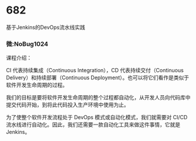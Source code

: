 # 682
基于Jenkins的DevOps流水线实践
### 微:NoBug1024 


课程介绍：

CI 代表持续集成（Continuous Integration），CD 代表持续交付（Continuous Delivery）和持续部署（Continuous Deployment）。也可以将它们看作是类似于软件开发生命周期的过程。

我们的目标是要将软件开发生命周期的整个过程都自动化，从开发人员向代码库中提交代码开始，到将此代码投入生产环境中使用为止。

为了使整个软件开发流程处于 DevOps 模式或自动化模式，我们就需要对 CI/CD 流水线进行自动化。因此，我们还需要一款自动化工具来做这件事情，它就是 Jenkins。
